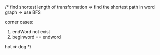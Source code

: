 /*
find shortest length of transformation => find the shortest path in word graph => use BFS

corner cases:
1. endWord not exist
2. beginword == endword

hot => dog
*/